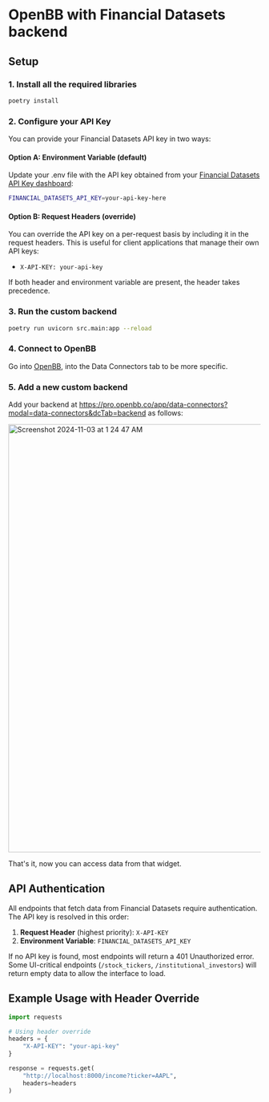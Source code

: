 # OpenBB with Financial Datasets backend

## Setup

### 1. Install all the required libraries

```bash
poetry install
```

### 2. Configure your API Key

You can provide your Financial Datasets API key in two ways:

#### Option A: Environment Variable (default)
Update your .env file with the API key obtained from your [Financial Datasets API Key dashboard](https://www.financialdatasets.ai/):

```bash
FINANCIAL_DATASETS_API_KEY=your-api-key-here
```

#### Option B: Request Headers (override)
You can override the API key on a per-request basis by including it in the request headers. This is useful for client applications that manage their own API keys:

- `X-API-KEY: your-api-key`

If both header and environment variable are present, the header takes precedence.

### 3. Run the custom backend

```bash
poetry run uvicorn src.main:app --reload
```

### 4. Connect to OpenBB

Go into [OpenBB](https://pro.openbb.co), into the Data Connectors tab to be more specific.

### 5. Add a new custom backend

Add your backend at https://pro.openbb.co/app/data-connectors?modal=data-connectors&dcTab=backend as follows:

<img width="854" alt="Screenshot 2024-11-03 at 1 24 47 AM" src="https://github.com/user-attachments/assets/82ff3f7a-aaae-4449-a81e-546b576f67bd">

That's it, now you can access data from that widget.

## API Authentication

All endpoints that fetch data from Financial Datasets require authentication. The API key is resolved in this order:

1. **Request Header** (highest priority): `X-API-KEY`
2. **Environment Variable**: `FINANCIAL_DATASETS_API_KEY`

If no API key is found, most endpoints will return a 401 Unauthorized error. Some UI-critical endpoints (`/stock_tickers`, `/institutional_investors`) will return empty data to allow the interface to load.

## Example Usage with Header Override

```python
import requests

# Using header override
headers = {
    "X-API-KEY": "your-api-key"
}

response = requests.get(
    "http://localhost:8000/income?ticker=AAPL",
    headers=headers
)
```
